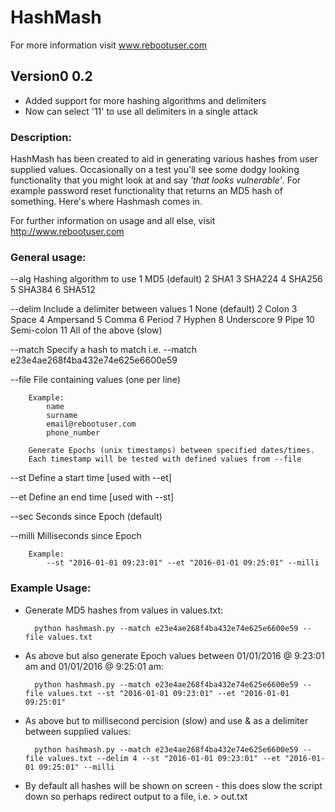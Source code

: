 # HashMash
For more information visit www.rebootuser.com

## Version0 0.2
* Added support for more hashing algorithms and delimiters
* Now can select '11' to use all delimiters in a single attack

### Description:
HashMash has been created to aid in generating various hashes from user supplied values. Occasionally on a test you'll see some dodgy looking functionality that you might look at and say *'that looks vulnerable'*. For example password reset functionality that returns an MD5 hash of something. Here's where Hashmash comes in.

For further information on usage and all else, visit http://www.rebootuser.com

### General usage:

 --alg		Hashing algorithm to use 
			1 MD5 (default)
			2 SHA1
			3 SHA224
			4 SHA256
			5 SHA384
			6 SHA512

 --delim	Include a delimiter between values
			1 None (default)
			2 Colon
			3 Space
			4 Ampersand
			5 Comma
			6 Period
			7 Hyphen
			8 Underscore
			9 Pipe
		       10 Semi-colon
		       11 All of the above (slow)

 --match	Specify a hash to match i.e. --match e23e4ae268f4ba432e74e625e6600e59
 
 --file		File containing values (one per line)
		
		Example:
			name 
			surname
			email@rebootuser.com
			phone_number

 		Generate Epochs (unix timestamps) between specified dates/times.
 		Each timestamp will be tested with defined values from --file

 --st 		Define a start time [used with --et]

 --et 		Define an end time [used with --st]

 --sec 		Seconds since Epoch (default)

 --milli 	Milliseconds since Epoch 

 		Example:
 			--st "2016-01-01 09:23:01" --et "2016-01-01 09:25:01" --milli

### Example Usage:

* Generate MD5 hashes from values in values.txt:

		python hashmash.py --match e23e4ae268f4ba432e74e625e6600e59 --file values.txt


* As above but also generate Epoch values between 01/01/2016 @ 9:23:01 am and 01/01/2016 @ 9:25:01 am:

 		python hashmash.py --match e23e4ae268f4ba432e74e625e6600e59 --file values.txt --st "2016-01-01 09:23:01" --et "2016-01-01 09:25:01"

* As above but to millisecond percision (slow) and use & as a delimiter between supplied values:

		python hashmash.py --match e23e4ae268f4ba432e74e625e6600e59 --file values.txt --delim 4 --st "2016-01-01 09:23:01" --et "2016-01-01 09:25:01" --milli

* By default all hashes will be shown on screen - this does slow the script down so perhaps redirect output to a file, i.e. > out.txt
